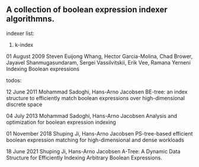 
## A collection of boolean expression indexer algorithmns.

indexer list:

1. k-index
   
01 August 2009
Steven Euijong Whang, Hector Garcia-Molina, Chad Brower, Jayavel Shanmugasundaram, Sergei Vassilvitskii, Erik Vee, Ramana Yerneni
Indexing Boolean expressions

todos:

12 June 2011
Mohammad Sadoghi, Hans-Arno Jacobsen
BE-tree: an index structure to efficiently match boolean expressions over high-dimensional discrete space

04 July 2013
Mohammad Sadoghi, Hans-Arno Jacobsen
Analysis and optimization for boolean expression indexing

01 November 2018
Shuping Ji, Hans-Arno Jacobsen
PS-tree-based efficient boolean expression matching for high-dimensional and dense workloads

18 June 2021
Shuping Ji, Hans-Arno Jacobsen
A-Tree: A Dynamic Data Structure for Efficiently Indexing Arbitrary Boolean Expressions. 

